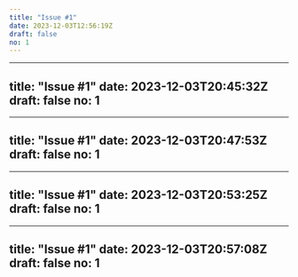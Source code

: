```yaml
---
title: "Issue #1"
date: 2023-12-03T12:56:19Z
draft: false
no: 1
---
```

---
title: "Issue #1"
date: 2023-12-03T20:45:32Z
draft: false
no: 1
---
---
title: "Issue #1"
date: 2023-12-03T20:47:53Z
draft: false
no: 1
---
---
title: "Issue #1"
date: 2023-12-03T20:53:25Z
draft: false
no: 1
---
---
title: "Issue #1"
date: 2023-12-03T20:57:08Z
draft: false
no: 1
---
